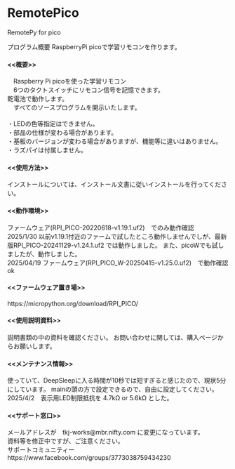 # RemotePico

RemotePy for pico 


プログラム概要
RaspberryPi picoで学習リモコンを作ります。
　

<h4><<概要>></h4>
　Raspberry Pi picoを使った学習リモコン<br>
　6つのタクトスイッチにリモコン信号を記憶できます。<br>
  乾電池で動作します。<br>
　すべてのソースプログラムを開示いたします。<br>
<br>
・LEDの色等指定はできません。<br>
・部品の仕様が変わる場合があります。 <br>
・基板のバージョンが変わる場合がありますが、機能等に違いはありません。<br>
・ラズパイは付属しません。<br>

<h4><<使用方法>></h4>
インストールについては、インストール文書に従いインストールを行ってください。<br>

<h4><<動作環境>></h4>
ファームウェア(RPI_PICO-20220618-v1.19.1.uf2)　でのみ動作確認<br>
2025/1/30 以前v1.19.1付近のファームで試したところ動作しませんでしが、最新版RPI_PICO-20241129-v1.24.1.uf2 では動作しました。
  また、picoWでも試しましたが、動作しました。<br>
2025/04/19 ファームウェア(RPI_PICO_W-20250415-v1.25.0.uf2)　で動作確認ok<br>

<h4><<ファームウェア置き場>></h4>
https://micropython.org/download/RPI_PICO/ <br>

  
<h4><<使用説明資料>></h4>
説明書類の中の資料を確認ください。
お問い合わせに関しては、購入ページからお願いします。　

<h4><<メンテナンス情報>></h4>
使っていて、DeepSleepに入る時間が10秒では短すぎると感じたので、現状5分にしています。
mainの頭の方で設定できるので、自由に設定してください。<br>
2025/4/2　表示用LED制限抵抗を 4.7kΩ or 5.6kΩ とした。<br>

<h4><<サポート窓口>></h4>
  メールアドレスが　tkj-works@mbr.nifty.com に変更になっています。<br>
  資料等を修正中ですが、ご注意ください。<br>
  サポートコミュニティー　https://www.facebook.com/groups/3773038759434230<br>
